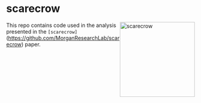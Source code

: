 # scarecrow

<img style="float:right;width:200px;" src="./img/scarecrow_thumbsup.png" alt="scarecrow"/>

This repo contains code used in the analysis presented in the `[scarecrow]`(https://github.com/MorganResearchLab/scarecrow) paper.
